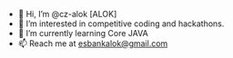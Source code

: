 - 👋 Hi, I’m @cz-alok [ALOK]
- 👀 I’m interested in competitive coding and hackathons.
- 🌱 I’m currently learning Core JAVA
- 📫 Reach me at esbankalok@gmail.com

<!---
cz-alok/cz-alok is a ✨ special ✨ repository because its `README.md` (this file) appears on your GitHub profile.
You can click the Preview link to take a look at your changes.
--->
